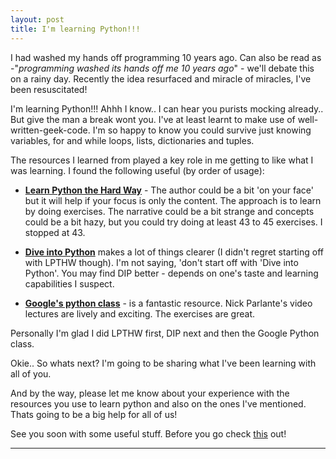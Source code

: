 ```yaml
---
layout: post
title: I'm learning Python!!!
---
```


I had washed my hands off programming 10 years ago. Can also be read as -"*programming washed its hands off me 10 years ago*" - we'll debate this on a rainy day. Recently the idea resurfaced and miracle of miracles, I've been resuscitated!

I'm learning Python!!! Ahhh I know.. I can hear you purists mocking already.. But give the man a break wont you. I've at least learnt to make use of well-written-geek-code. I'm so happy to know you could survive just knowing variables, for and while loops, lists, dictionaries and tuples.

The resources I learned from played a key role in me getting to like what I was learning. I found the following useful (by order of usage):


- [**Learn Python the Hard Way**](http://learnpythonthehardway.org/) - 
The author could be a bit 'on your face' but it will help if your focus is only the content. The approach is to learn by doing exercises. The narrative could be a bit strange and concepts could be a bit hazy, but you could try doing at least 43 to 45 exercises. I stopped at 43.


- [**Dive into Python**](http://www.diveintopython.net/)  makes a lot of things clearer (I didn't regret starting off with LPTHW though). I'm not saying, 'don't start off with 'Dive into Python'. You may find DIP better - depends on one's taste and learning capabilities I suspect.


- [**Google's python class**](http://code.google.com/edu/languages/google-python-class/) - is a fantastic resource. Nick Parlante's video lectures are lively and exciting. The exercises are great. 

Personally I'm glad I did LPTHW first, DIP next and then the Google Python class. 

Okie.. So whats next? I'm going to be sharing what I've been learning with all of you. 

And by the way, please let me know about your experience with the resources you use to learn python and also on the ones I've mentioned. Thats going to be a big help for all of us!

See you soon with some useful stuff. Before you go check [this](http://xkcd.com/353/) out! 



****
